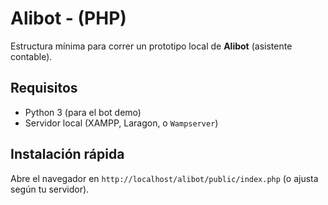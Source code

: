 # Alibot - (PHP)

Estructura mínima para correr un prototipo local de **Alibot** (asistente contable).

## Requisitos
- Python 3 (para el bot demo)
- Servidor local (XAMPP, Laragon, o `Wampserver`)

## Instalación rápida

 Abre el navegador en `http://localhost/alibot/public/index.php` (o ajusta según tu servidor).


